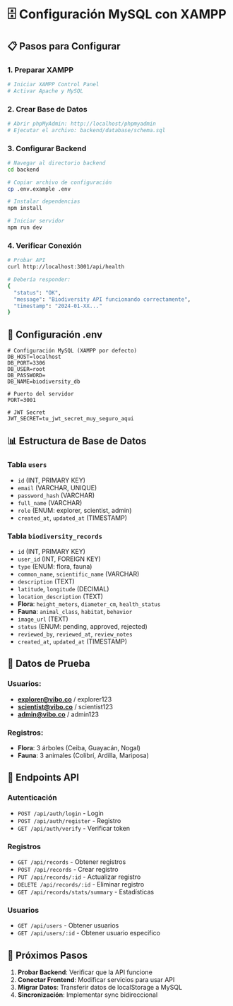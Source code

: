 # 🗄️ Configuración MySQL con XAMPP

## 📋 Pasos para Configurar

### 1. **Preparar XAMPP**
```bash
# Iniciar XAMPP Control Panel
# Activar Apache y MySQL
```

### 2. **Crear Base de Datos**
```bash
# Abrir phpMyAdmin: http://localhost/phpmyadmin
# Ejecutar el archivo: backend/database/schema.sql
```

### 3. **Configurar Backend**
```bash
# Navegar al directorio backend
cd backend

# Copiar archivo de configuración
cp .env.example .env

# Instalar dependencias
npm install

# Iniciar servidor
npm run dev
```

### 4. **Verificar Conexión**
```bash
# Probar API
curl http://localhost:3001/api/health

# Debería responder:
{
  "status": "OK",
  "message": "Biodiversity API funcionando correctamente",
  "timestamp": "2024-01-XX..."
}
```

## 🔧 Configuración .env

```env
# Configuración MySQL (XAMPP por defecto)
DB_HOST=localhost
DB_PORT=3306
DB_USER=root
DB_PASSWORD=
DB_NAME=biodiversity_db

# Puerto del servidor
PORT=3001

# JWT Secret
JWT_SECRET=tu_jwt_secret_muy_seguro_aqui
```

## 📊 Estructura de Base de Datos

### Tabla `users`
- `id` (INT, PRIMARY KEY)
- `email` (VARCHAR, UNIQUE)
- `password_hash` (VARCHAR)
- `full_name` (VARCHAR)
- `role` (ENUM: explorer, scientist, admin)
- `created_at`, `updated_at` (TIMESTAMP)

### Tabla `biodiversity_records`
- `id` (INT, PRIMARY KEY)
- `user_id` (INT, FOREIGN KEY)
- `type` (ENUM: flora, fauna)
- `common_name`, `scientific_name` (VARCHAR)
- `description` (TEXT)
- `latitude`, `longitude` (DECIMAL)
- `location_description` (TEXT)
- **Flora**: `height_meters`, `diameter_cm`, `health_status`
- **Fauna**: `animal_class`, `habitat`, `behavior`
- `image_url` (TEXT)
- `status` (ENUM: pending, approved, rejected)
- `reviewed_by`, `reviewed_at`, `review_notes`
- `created_at`, `updated_at` (TIMESTAMP)

## 🧪 Datos de Prueba

### Usuarios:
- **explorer@vibo.co** / explorer123
- **scientist@vibo.co** / scientist123
- **admin@vibo.co** / admin123

### Registros:
- **Flora**: 3 árboles (Ceiba, Guayacán, Nogal)
- **Fauna**: 3 animales (Colibrí, Ardilla, Mariposa)

## 🔗 Endpoints API

### Autenticación
- `POST /api/auth/login` - Login
- `POST /api/auth/register` - Registro
- `GET /api/auth/verify` - Verificar token

### Registros
- `GET /api/records` - Obtener registros
- `POST /api/records` - Crear registro
- `PUT /api/records/:id` - Actualizar registro
- `DELETE /api/records/:id` - Eliminar registro
- `GET /api/records/stats/summary` - Estadísticas

### Usuarios
- `GET /api/users` - Obtener usuarios
- `GET /api/users/:id` - Obtener usuario específico

## 🚀 Próximos Pasos

1. **Probar Backend**: Verificar que la API funcione
2. **Conectar Frontend**: Modificar servicios para usar API
3. **Migrar Datos**: Transferir datos de localStorage a MySQL
4. **Sincronización**: Implementar sync bidireccional
